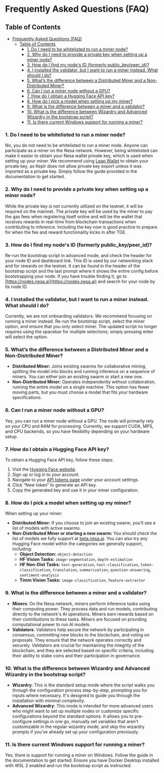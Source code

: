 # Frequently Asked Questions (FAQ)

## Table of Contents
- [Frequently Asked Questions (FAQ)](#frequently-asked-questions-faq)
  - [Table of Contents](#table-of-contents)
    - [1. Do I need to be whitelisted to run a miner node?](#1-do-i-need-to-be-whitelisted-to-run-a-miner-node)
    - [2. Why do I need to provide a private key when setting up a miner node?](#2-why-do-i-need-to-provide-a-private-key-when-setting-up-a-miner-node)
    - [3. How do I find my node's ID (formerly public\_key/peer\_id)?](#3-how-do-i-find-my-nodes-id-formerly-public_keypeer_id)
    - [4. I installed the validator, but I want to run a miner instead. What should I do?](#4-i-installed-the-validator-but-i-want-to-run-a-miner-instead-what-should-i-do)
    - [5. What’s the difference between a Distributed Miner and a Non-Distributed Miner?](#5-whats-the-difference-between-a-distributed-miner-and-a-non-distributed-miner)
    - [6. Can I run a miner node without a GPU?](#6-can-i-run-a-miner-node-without-a-gpu)
    - [7. How do I obtain a Hugging Face API key?](#7-how-do-i-obtain-a-hugging-face-api-key)
    - [8. How do I pick a model when setting up my miner?](#8-how-do-i-pick-a-model-when-setting-up-my-miner)
    - [9. What is the difference between a miner and a validator?](#9-what-is-the-difference-between-a-miner-and-a-validator)
    - [10. What is the difference between Wizardry and Advanced Wizardry in the bootstrap script?](#10-what-is-the-difference-between-wizardry-and-advanced-wizardry-in-the-bootstrap-script)
    - [11. Is there current Windows support for running a miner?](#11-is-there-current-windows-support-for-running-a-miner)

### 1. Do I need to be whitelisted to run a miner node?
No, you do not need to be whitelisted to run a miner node. Anyone can participate as a miner on the Nesa network. However, being whitelisted can make it easier to obtain your Nesa wallet private key, which is used when setting up your miner. We recommend using [Leap Wallet](https://www.leapwallet.io/) to obtain your private key, as Keplr does not allow private key export unless it was imported as a private key. Simply follow the guide provided in the documentation to get started.

### 2. Why do I need to provide a private key when setting up a miner node?
While the private key is not currently utilized on the testnet, it will be required on the mainnet. The private key will be used by the miner to pay the gas fees when registering itself online and will be the wallet that receives rewards in real-time from blockchain transactions when contributing to inference. Including the key now is good practice to prepare for when the fee and reward functionality kicks in after TGE.

### 3. How do I find my node's ID (formerly public_key/peer_id)?
Re-run the bootstrap script in advanced mode, and check the header for your node ID and dashboard link. This ID is used by our networking stack and for rewards on the testnet. It can be found in the header of the bootstrap script and the last prompt where it shows the entire config before bootstrapping your node. If you have trouble finding it, go to [https://nodes.nesa.ai](https://nodes.nesa.ai) and search for your node by its node ID.

### 4. I installed the validator, but I want to run a miner instead. What should I do?
Currently, we are not onboarding validators. We recommend focusing on running a miner instead. Re-run the bootstrap script, select the miner option, and ensure that you only select miner. The updated script no longer requires using the spacebar for multiple selections; simply pressing enter will select the option.

### 5. What’s the difference between a Distributed Miner and a Non-Distributed Miner?
- **Distributed Miner:** Joins existing swarms for collaborative mining, splitting the model into blocks and running inference on a sequence of miners. You can either join an existing swarm or start a new one.
- **Non-Distributed Miner:** Operates independently without collaboration, running the entire model on a single machine. This option has fewer moving parts, but you must choose a model that fits your hardware specifications.

### 6. Can I run a miner node without a GPU?
Yes, you can run a miner node without a GPU. The node will primarily rely on your CPU and RAM for processing. Currently, we support CUDA, MPS, and CPU backends, so you have flexibility depending on your hardware setup.

### 7. How do I obtain a Hugging Face API key?
To obtain a Hugging Face API key, follow these steps:
1. Visit the [Hugging Face website](https://huggingface.co/).
2. Sign up or log in to your account.
3. Navigate to your [API tokens page](https://huggingface.co/settings/tokens) under your account settings.
4. Click “New token” to generate an API key.
5. Copy the generated key and use it in your miner configuration.

### 8. How do I pick a model when setting up my miner?
When setting up your miner:
- **Distributed Miner:** If you choose to join an existing swarm, you’ll see a list of models with active swarms. 
- **Non-Distributed Miner or starting a new swarm:** You should check the list of models we fully support at [beta.nesa.ai](https://beta.nesa.ai). You can also try any Hugging Face model within the categories we generally support, including:
   - **Object Detection:** `object-detection`
   - **HF Vision Tasks:** `image-segmentation`, `depth-estimation`
   - **HF Non-Dist Tasks:** `text-generation`, `text-classification`, `token-classification`, `translation`, `summarization`, `question-answering`, `sentiment-analysis`
   - **Timm Vision Tasks:** `image-classification`, `feature-extractor`

### 9. What is the difference between a miner and a validator?
- **Miners**: On the Nesa network, miners perform inference tasks using their computing power. They process data and run models, contributing directly to the network's AI operations. Miners earn rewards based on their contributions to these tasks. Miners are focused on providing computational power to run AI models.
- **Validators**: Validators help secure the network by participating in consensus, committing new blocks to the blockchain, and voting on proposals. They ensure that the network operates correctly and securely. Validators are crucial for maintaining the integrity of the blockchain, and they are selected based on specific criteria, including their ability to stake coins and their participation in governance.

### 10. What is the difference between Wizardry and Advanced Wizardry in the bootstrap script?
- **Wizardry**: This is the standard setup mode where the script walks you through the configuration process step-by-step, prompting you for inputs where necessary. It's designed to guide you through the installation with minimal complexity.
- **Advanced Wizardry**: This mode is intended for more advanced users who might want to set up multiple nodes or customize specific configurations beyond the standard options. It allows you to pre-configure settings in one go, manually set variables that aren't customizable in the regular wizardry mode, and skip the wizardry prompts if you’ve already set up your configuration previously.

### 11. Is there current Windows support for running a miner?
Yes, there is support for running a miner on Windows. Follow the guide in the documentation to get started. Ensure you have Docker Desktop installed with WSL 2 enabled and run the bootstrap script as instructed.
